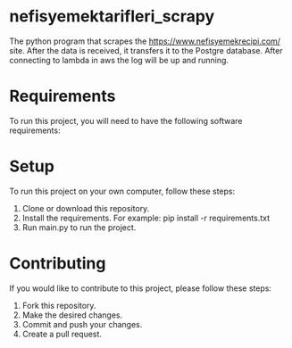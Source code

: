 # nefisyemektarifleri_scrapy
The python program that scrapes the https://www.nefisyemekrecipi.com/ site. After the data is received, it transfers it to the Postgre database. After connecting to lambda in aws the log will be up and running.

# Requirements
To run this project, you will need to have the following software requirements:

# Setup
To run this project on your own computer, follow these steps:

1. Clone or download this repository.
2. Install the requirements. For example: pip install -r requirements.txt
3. Run main.py to run the project.

# Contributing
If you would like to contribute to this project, please follow these steps:

1. Fork this repository.
2. Make the desired changes.
3. Commit and push your changes.
4. Create a pull request.